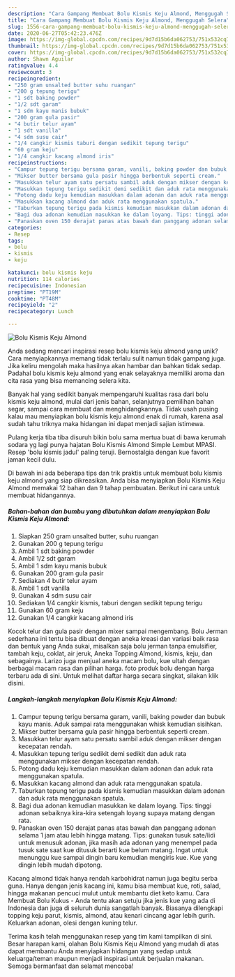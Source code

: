```yaml
---
description: "Cara Gampang Membuat Bolu Kismis Keju Almond, Menggugah Selera"
title: "Cara Gampang Membuat Bolu Kismis Keju Almond, Menggugah Selera"
slug: 1556-cara-gampang-membuat-bolu-kismis-keju-almond-menggugah-selera
date: 2020-06-27T05:42:23.476Z
image: https://img-global.cpcdn.com/recipes/9d7d15b6da062753/751x532cq70/bolu-kismis-keju-almond-foto-resep-utama.jpg
thumbnail: https://img-global.cpcdn.com/recipes/9d7d15b6da062753/751x532cq70/bolu-kismis-keju-almond-foto-resep-utama.jpg
cover: https://img-global.cpcdn.com/recipes/9d7d15b6da062753/751x532cq70/bolu-kismis-keju-almond-foto-resep-utama.jpg
author: Shawn Aguilar
ratingvalue: 4.4
reviewcount: 3
recipeingredient:
- "250 gram unsalted butter suhu ruangan"
- "200 g tepung terigu"
- "1 sdt baking powder"
- "1/2 sdt garam"
- "1 sdm kayu manis bubuk"
- "200 gram gula pasir"
- "4 butir telur ayam"
- "1 sdt vanilla"
- "4 sdm susu cair"
- "1/4 cangkir kismis taburi dengan sedikit tepung terigu"
- "60 gram keju"
- "1/4 cangkir kacang almond iris"
recipeinstructions:
- "Campur tepung terigu bersama garam, vanili, baking powder dan bubuk kayu manis. Aduk sampai rata menggunakan whisk kemudian sisihkan."
- "Mikser butter bersama gula pasir hingga berbentuk seperti cream."
- "Masukkan telur ayam satu persatu sambil aduk dengan mikser dengan kecepatan rendah."
- "Masukkan tepung terigu sedikit demi sedikit dan aduk rata menggunakan mikser dengan kecepatan rendah."
- "Potong dadu keju kemudian masukkan dalam adonan dan aduk rata menggunakan spatula."
- "Masukkan kacang almond dan aduk rata menggunakan spatula."
- "Taburkan tepung terigu pada kismis kemudian masukkan dalam adonan dan aduk rata menggunakan spatula."
- "Bagi dua adonan kemudian masukkan ke dalam loyang. Tips: tinggi adonan sebaiknya kira-kira setengah loyang supaya matang dengan rata."
- "Panaskan oven 150 derajat panas atas bawah dan panggang adonan selama 1 jam atau lebih hingga matang. Tips: gunakan tusuk sate/lidi untuk menusuk adonan, jika masih ada adonan yang menempel pada tusuk sate saat kue ditusuk berarti kue belum matang. Ingat untuk menunggu kue sampai dingin baru kemudian mengiris kue. Kue yang dingin lebih mudah dipotong."
categories:
- Resep
tags:
- bolu
- kismis
- keju

katakunci: bolu kismis keju 
nutrition: 114 calories
recipecuisine: Indonesian
preptime: "PT19M"
cooktime: "PT48M"
recipeyield: "2"
recipecategory: Lunch

---
```



![Bolu Kismis Keju Almond](https://img-global.cpcdn.com/recipes/9d7d15b6da062753/751x532cq70/bolu-kismis-keju-almond-foto-resep-utama.jpg)

Anda sedang mencari inspirasi resep bolu kismis keju almond yang unik? Cara menyiapkannya memang tidak terlalu sulit namun tidak gampang juga. Jika keliru mengolah maka hasilnya akan hambar dan bahkan tidak sedap. Padahal bolu kismis keju almond yang enak selayaknya memiliki aroma dan cita rasa yang bisa memancing selera kita.

Banyak hal yang sedikit banyak mempengaruhi kualitas rasa dari bolu kismis keju almond, mulai dari jenis bahan, selanjutnya pemilihan bahan segar, sampai cara membuat dan menghidangkannya. Tidak usah pusing kalau mau menyiapkan bolu kismis keju almond enak di rumah, karena asal sudah tahu triknya maka hidangan ini dapat menjadi sajian istimewa.

Pulang kerja tiba tiba disuruh bikin bolu sama mertua buat di bawa kerumah sodara yg lagi punya hajatan Bolu Kismis Almond Simple Lembut MPASI. Resep &#39;bolu kismis jadul&#39; paling teruji. Bernostalgia dengan kue favorit jaman kecil dulu.


Di bawah ini ada beberapa tips dan trik praktis untuk membuat bolu kismis keju almond yang siap dikreasikan. Anda bisa menyiapkan Bolu Kismis Keju Almond memakai 12 bahan dan 9 tahap pembuatan. Berikut ini cara untuk membuat hidangannya.

<!--inarticleads1-->

##### Bahan-bahan dan bumbu yang dibutuhkan dalam menyiapkan Bolu Kismis Keju Almond:

1. Siapkan 250 gram unsalted butter, suhu ruangan
1. Gunakan 200 g tepung terigu
1. Ambil 1 sdt baking powder
1. Ambil 1/2 sdt garam
1. Ambil 1 sdm kayu manis bubuk
1. Gunakan 200 gram gula pasir
1. Sediakan 4 butir telur ayam
1. Ambil 1 sdt vanilla
1. Gunakan 4 sdm susu cair
1. Sediakan 1/4 cangkir kismis, taburi dengan sedikit tepung terigu
1. Gunakan 60 gram keju
1. Gunakan 1/4 cangkir kacang almond iris


Kocok telur dan gula pasir dengan mixer sampai mengembang. Bolu Jerman sederhana ini tentu bisa dibuat dengan aneka kreasi dan variasi baik rasa dan bentuk yang Anda sukai, misalkan saja bolu jerman tanpa emulsifier, tambah keju, coklat, air jeruk, Aneka Topping Almond, kismis, keju, dan sebagainya. Larizo juga menjual aneka macam bolu, kue ultah dengan berbagai macam rasa dan pilihan harga. foto produk bolu dengan harga terbaru ada di sini. Untuk melihat daftar harga secara singkat, silakan klik disini. 

<!--inarticleads2-->

##### Langkah-langkah menyiapkan Bolu Kismis Keju Almond:

1. Campur tepung terigu bersama garam, vanili, baking powder dan bubuk kayu manis. Aduk sampai rata menggunakan whisk kemudian sisihkan.
1. Mikser butter bersama gula pasir hingga berbentuk seperti cream.
1. Masukkan telur ayam satu persatu sambil aduk dengan mikser dengan kecepatan rendah.
1. Masukkan tepung terigu sedikit demi sedikit dan aduk rata menggunakan mikser dengan kecepatan rendah.
1. Potong dadu keju kemudian masukkan dalam adonan dan aduk rata menggunakan spatula.
1. Masukkan kacang almond dan aduk rata menggunakan spatula.
1. Taburkan tepung terigu pada kismis kemudian masukkan dalam adonan dan aduk rata menggunakan spatula.
1. Bagi dua adonan kemudian masukkan ke dalam loyang. Tips: tinggi adonan sebaiknya kira-kira setengah loyang supaya matang dengan rata.
1. Panaskan oven 150 derajat panas atas bawah dan panggang adonan selama 1 jam atau lebih hingga matang. Tips: gunakan tusuk sate/lidi untuk menusuk adonan, jika masih ada adonan yang menempel pada tusuk sate saat kue ditusuk berarti kue belum matang. Ingat untuk menunggu kue sampai dingin baru kemudian mengiris kue. Kue yang dingin lebih mudah dipotong.


Kacang almond tidak hanya rendah karbohidrat namun juga begitu serba guna. Hanya dengan jenis kacang ini, kamu bisa membuat kue, roti, salad, hingga makanan pencuci mulut untuk membantu diet keto kamu. Cara Membuat Bolu Kukus - Anda tentu akan setuju jika jenis kue yang ada di Indonesia dan juga di seluruh dunia sangatlah banyak. Biasanya dilengkapi topping keju parut, kismis, almond, atau kenari cincang agar lebih gurih. Keluarkan adonan, olesi dengan kuning telur. 

Terima kasih telah menggunakan resep yang tim kami tampilkan di sini. Besar harapan kami, olahan Bolu Kismis Keju Almond yang mudah di atas dapat membantu Anda menyiapkan hidangan yang sedap untuk keluarga/teman maupun menjadi inspirasi untuk berjualan makanan. Semoga bermanfaat dan selamat mencoba!

